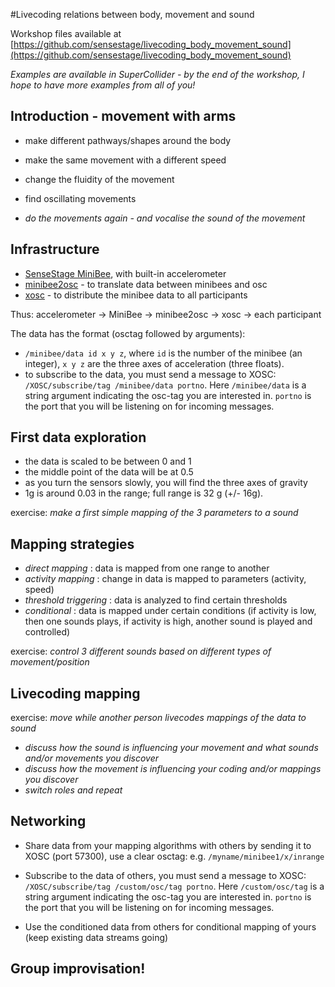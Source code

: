 #Livecoding relations between body, movement and sound

Workshop files available at [https://github.com/sensestage/livecoding_body_movement_sound](https://github.com/sensestage/livecoding_body_movement_sound)

*Examples are available in SuperCollider - by the end of the workshop, I hope to have more examples from all of you!*






## Introduction - movement with arms

- make different pathways/shapes around the body
- make the same movement with a different speed
- change the fluidity of the movement
- find oscillating movements

- *do the movements again - and vocalise the sound of the movement*





## Infrastructure

- [SenseStage MiniBee][1], with built-in accelerometer
- [minibee2osc][2] - to translate data between minibees and osc
- [xosc][3] - to distribute the minibee data to all participants

Thus: accelerometer -> MiniBee -> minibee2osc -> xosc -> each participant

The data has the format (osctag followed by arguments):

- ```/minibee/data id x y z```, where ```id``` is the number of the minibee (an integer), ```x y z``` are the three axes of acceleration (three floats).
- to subscribe to the data, you must send a message to XOSC: ```
/XOSC/subscribe/tag /minibee/data portno```. Here ```/minibee/data``` is a string argument indicating the osc-tag you are interested in. ```portno``` is the port that you will be listening on for incoming messages.

[1]: https://docs.sensestage.eu
[2]: https://github.com/sensestage/minibee2osc
[3]: https://github.com/sensestage/xosc





## First data exploration

- the data is scaled to be between 0 and 1
- the middle point of the data will be at 0.5
- as you turn the sensors slowly, you will find the three axes of gravity
- 1g is around 0.03 in the range; full range is 32 g (+/- 16g).

exercise: *make a first simple mapping of the 3 parameters to a sound*






## Mapping strategies

- *direct mapping* : data is mapped from one range to another
- *activity mapping* : change in data is mapped to parameters (activity, speed)
- *threshold triggering* : data is analyzed to find certain thresholds
- *conditional* : data is mapped under certain conditions (if activity is low, then one sounds plays, if activity is high, another sound is played and controlled)

exercise: *control 3 different sounds based on different types of movement/position*





## Livecoding mapping

exercise: *move while another person livecodes mappings of the data to sound*

- *discuss how the sound is influencing your movement and what sounds and/or movements you discover*
- *discuss how the movement is influencing your coding and/or mappings you discover*
- *switch roles and repeat*





## Networking

- Share data from your mapping algorithms with others by sending it to XOSC (port 57300), use a clear osctag: e.g. ```/myname/minibee1/x/inrange```

- Subscribe to the data of others, you must send a message to XOSC: ```
/XOSC/subscribe/tag /custom/osc/tag portno```. Here ```/custom/osc/tag``` is a string argument indicating the osc-tag you are interested in. ```portno``` is the port that you will be listening on for incoming messages.

- Use the conditioned data from others for conditional mapping of yours (keep existing data streams going)




## Group improvisation!

